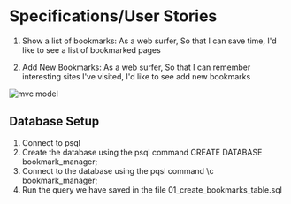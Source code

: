 # Specifications/User Stories
1. Show a list of bookmarks:
As a web surfer,
So that I can save time,
I'd like to see a list of bookmarked pages

1. Add New Bookmarks:
As a web surfer,
So that I can remember interesting sites I've visited,
I'd like to see add new bookmarks


![mvc model](./mvc_model.jpg)

Database Setup
--------------
1. Connect to psql
2. Create the database using the psql command CREATE DATABASE bookmark_manager;
3. Connect to the database using the pqsl command \c bookmark_manager;
4. Run the query we have saved in the file 01_create_bookmarks_table.sql